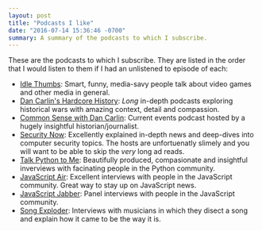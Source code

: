 ```yaml
---
layout: post
title: "Podcasts I like"
date: "2016-07-14 15:36:46 -0700"
summary: A summary of the podcasts to which I subscribe.
---
```


These are the podcasts to which I subscribe. They are listed in the order that
I would listen to them if I had an unlistened to episode of each:

* [Idle Thumbs]: Smart, funny, media-savy people talk about video games and
  other media in general.
* [Dan Carlin's Hardcore History]: _Long_ in-depth podcasts exploring
  historical wars with amazing context, detail and compassion.
* [Common Sense with Dan Carlin]: Current events podcast hosted by a hugely
  insightful historian/journalist.
* [Security Now]: Excellently explained in-depth news and deep-dives into
  computer security topics. The hosts are unfortuenatly slimely and you will
  want to be able to skip the _very_ long ad reads.
* [Talk Python to Me]: Beautifully produced, compasionate and insightful
  inverviews with facinating people in the Python community.
* [JavaScript Air]: Excellent interviews with people in the JavaScript
  community. Great way to stay up on JavaScript news.
* [JavaScript Jabber]: Panel interviews with people in the JavaScript
  community.
* [Song Exploder]: Interviews with musicians in which they disect a song and
  explain how it came to be the way it is.

[Idle Thumbs]: https://www.idlethumbs.net/idlethumbs/
[Dan Carlin's Hardcore History]: http://www.dancarlin.com/hardcore-history-57-kings-kings-ii/
[Common Sense with Dan Carlin]: http://www.dancarlin.com/common-sense-home-landing-page/
[Security Now]: https://twit.tv/shows/security-now
[Talk Python to Me]: https://talkpython.fm/
[JavaScript Jabber]: https://devchat.tv/js-jabber
[JavaScript Air]: https://javascriptair.com/
[Song Exploder]: http://songexploder.net/
